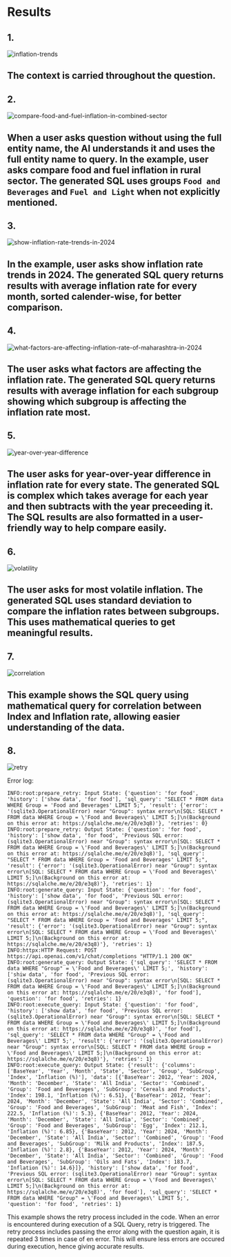 # Results

## 1. 
![inflation-trends](https://github.com/user-attachments/assets/8a4bffeb-0c84-4ab8-b5e8-0c834d2a8227)

The context is carried throughout the question.
---
## 2.
![compare-food-and-fuel-inflation-in-combined-sector](https://github.com/user-attachments/assets/a169d218-6267-447a-8fd0-9690396db3e0)

When a user asks question without using the full entity name, the AI understands it and uses the full entity name to query. In the example, user asks compare food and fuel inflation in rural sector. The generated SQL uses groups `Food and Beverages` and `Fuel and Light` when not explicitly mentioned.
---
## 3.
![show-inflation-rate-trends-in-2024](https://github.com/user-attachments/assets/948ddd80-b403-45e5-ab08-19f3daa3e2d6)

In the example, user asks show inflation rate trends in 2024. The generated SQL query returns results with average inflation rate for every month, sorted calender-wise, for better comparison.
---
## 4.
![what-factors-are-affecting-inflation-rate-of-maharashtra-in-2024](https://github.com/user-attachments/assets/b3cfeb75-347e-4a58-aeec-b5323254e840)

The user asks what factors are affecting the inflation rate. The generated SQL query returns results with average inflation for each subgroup showing which subgroup is affecting the inflation rate most.
---
## 5. 
![year-over-year-difference](https://github.com/user-attachments/assets/4d547650-4e32-4336-a82d-294e668ab6e3)

The user asks for year-over-year difference in inflation rate for every state. The generated SQL is complex which takes average for each year and then subtracts with the year preceeding it. The SQL results are also formatted in a user-friendly way to help compare easily.
---
## 6.
![volatility](https://github.com/user-attachments/assets/86686eae-a7ad-4e5a-9667-05046a51eafd)

The user asks for most volatile inflation. The generated SQL uses standard deviation to compare the inflation rates between subgroups. This uses mathematical queries to get meaningful results.
---
## 7.
![correlation](https://github.com/user-attachments/assets/a9202c3c-c699-4c2d-8568-d4ff84ca9296)

This example shows the SQL query using mathematical query for correlation between Index and Inflation rate, allowing easier understanding of the data.
---
## 8.
![retry](https://github.com/user-attachments/assets/b0a96e4d-838f-485b-bef6-0c234ec1c3d2)

Error log:
```
INFO:root:prepare_retry: Input State: {'question': 'for food', 'history': ['show data', 'for food'], 'sql_query': "SELECT * FROM data WHERE Group = 'Food and Beverages' LIMIT 5;", 'result': {'error': '(sqlite3.OperationalError) near "Group": syntax error\n[SQL: SELECT * FROM data WHERE Group = \'Food and Beverages\' LIMIT 5;]\n(Background on this error at: https://sqlalche.me/e/20/e3q8)'}, 'retries': 0}
INFO:root:prepare_retry: Output State: {'question': 'for food', 'history': ['show data', 'for food', 'Previous SQL error: (sqlite3.OperationalError) near "Group": syntax error\n[SQL: SELECT * FROM data WHERE Group = \'Food and Beverages\' LIMIT 5;]\n(Background on this error at: https://sqlalche.me/e/20/e3q8)'], 'sql_query': "SELECT * FROM data WHERE Group = 'Food and Beverages' LIMIT 5;", 'result': {'error': '(sqlite3.OperationalError) near "Group": syntax error\n[SQL: SELECT * FROM data WHERE Group = \'Food and Beverages\' LIMIT 5;]\n(Background on this error at: https://sqlalche.me/e/20/e3q8)'}, 'retries': 1}
INFO:root:generate_query: Input State: {'question': 'for food', 'history': ['show data', 'for food', 'Previous SQL error: (sqlite3.OperationalError) near "Group": syntax error\n[SQL: SELECT * FROM data WHERE Group = \'Food and Beverages\' LIMIT 5;]\n(Background on this error at: https://sqlalche.me/e/20/e3q8)'], 'sql_query': "SELECT * FROM data WHERE Group = 'Food and Beverages' LIMIT 5;", 'result': {'error': '(sqlite3.OperationalError) near "Group": syntax error\n[SQL: SELECT * FROM data WHERE Group = \'Food and Beverages\' LIMIT 5;]\n(Background on this error at: https://sqlalche.me/e/20/e3q8)'}, 'retries': 1}
INFO:httpx:HTTP Request: POST https://api.openai.com/v1/chat/completions "HTTP/1.1 200 OK"
INFO:root:generate_query: Output State: {'sql_query': 'SELECT * FROM data WHERE "Group" = \'Food and Beverages\' LIMIT 5;', 'history': ['shiw data', 'for food', 'Previous SQL error: (sqlite3.OperationalError) near "Group": syntax error\n[SQL: SELECT * FROM data WHERE Group = \'Food and Beverages\' LIMIT 5;]\n(Background on this error at: https://sqlalche.me/e/20/e3q8)', 'for food'], 'question': 'for food', 'retries': 1}
INFO:root:execute_query: Input State: {'question': 'for food', 'history': ['show data', 'for food', 'Previous SQL error: (sqlite3.OperationalError) near "Group": syntax error\n[SQL: SELECT * FROM data WHERE Group = \'Food and Beverages\' LIMIT 5;]\n(Background on this error at: https://sqlalche.me/e/20/e3q8)', 'for food'], 'sql_query': 'SELECT * FROM data WHERE "Group" = \'Food and Beverages\' LIMIT 5;', 'result': {'error': '(sqlite3.OperationalError) near "Group": syntax error\n[SQL: SELECT * FROM data WHERE Group = \'Food and Beverages\' LIMIT 5;]\n(Background on this error at: https://sqlalche.me/e/20/e3q8)'}, 'retries': 1}
INFO:root:execute_query: Output State: {'result': {'columns': ['BaseYear', 'Year', 'Month', 'State', 'Sector', 'Group', 'SubGroup', 'Index', 'Inflation (%)'], 'data': [{'BaseYear': 2012, 'Year': 2024, 'Month': 'December', 'State': 'All India', 'Sector': 'Combined', 'Group': 'Food and Beverages', 'SubGroup': 'Cereals and Products', 'Index': 198.1, 'Inflation (%)': 6.51}, {'BaseYear': 2012, 'Year': 2024, 'Month': 'December', 'State': 'All India', 'Sector': 'Combined', 'Group': 'Food and Beverages', 'SubGroup': 'Meat and Fish', 'Index': 222.5, 'Inflation (%)': 5.3}, {'BaseYear': 2012, 'Year': 2024, 'Month': 'December', 'State': 'All India', 'Sector': 'Combined', 'Group': 'Food and Beverages', 'SubGroup': 'Egg', 'Index': 212.1, 'Inflation (%)': 6.85}, {'BaseYear': 2012, 'Year': 2024, 'Month': 'December', 'State': 'All India', 'Sector': 'Combined', 'Group': 'Food and Beverages', 'SubGroup': 'Milk and Products', 'Index': 187.5, 'Inflation (%)': 2.8}, {'BaseYear': 2012, 'Year': 2024, 'Month': 'December', 'State': 'All India', 'Sector': 'Combined', 'Group': 'Food and Beverages', 'SubGroup': 'Oils and Fats', 'Index': 183.7, 'Inflation (%)': 14.6}]}, 'history': ['show data', 'for food', 'Previous SQL error: (sqlite3.OperationalError) near "Group": syntax error\n[SQL: SELECT * FROM data WHERE Group = \'Food and Beverages\' LIMIT 5;]\n(Background on this error at: https://sqlalche.me/e/20/e3q8)', 'for food'], 'sql_query': 'SELECT * FROM data WHERE "Group" = \'Food and Beverages\' LIMIT 5;', 'question': 'for food', 'retries': 1}
```
This example shows the retry process included in the code. When an error is encountered during execution of a SQL Query, retry is triggered. The retry process includes passing the error along with the question again, it is repeated 3 times in case of en error. This will ensure less errors are occured during execution, hence giving accurate results.
